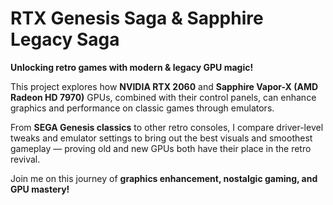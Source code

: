 # RTX Genesis Saga & Sapphire Legacy Saga  
**Unlocking retro games with modern & legacy GPU magic!**

This project explores how **NVIDIA RTX 2060** and **Sapphire Vapor-X (AMD Radeon HD 7970)** GPUs, combined with their control panels, can enhance graphics and performance on classic games through emulators.

From **SEGA Genesis classics** to other retro consoles, I compare driver-level tweaks and emulator settings to bring out the best visuals and smoothest gameplay — proving old and new GPUs both have their place in the retro revival.

Join me on this journey of **graphics enhancement, nostalgic gaming, and GPU mastery!**
